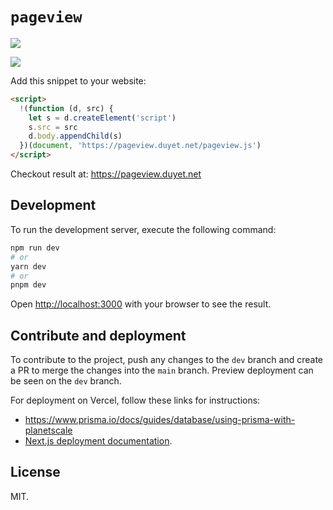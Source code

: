 # `pageview`

![](https://api.checklyhq.com/v1/badges/checks/7da0b0e8-698c-4264-86b5-4b45a139c37e?style=flat&theme=dark)

![](https://screenshotter.vercel.app/screenshot?url=https://pageview.duyet.net&viewport=1728,1117)

Add this snippet to your website:

```html
<script>
  !(function (d, src) {
    let s = d.createElement('script')
    s.src = src
    d.body.appendChild(s)
  })(document, 'https://pageview.duyet.net/pageview.js')
</script>
```

Checkout result at: https://pageview.duyet.net

## Development

To run the development server, execute the following command:

```bash
npm run dev
# or
yarn dev
# or
pnpm dev
```

Open [http://localhost:3000](http://localhost:3000) with your browser to see the result.

## Contribute and deployment

To contribute to the project, push any changes to the `dev` branch and create a PR to merge the changes into the `main` branch.
Preview deployment can be seen on the `dev` branch.

For deployment on Vercel, follow these links for instructions:

- https://www.prisma.io/docs/guides/database/using-prisma-with-planetscale
- [Next.js deployment documentation](https://nextjs.org/docs/deployment).

## License

MIT.
